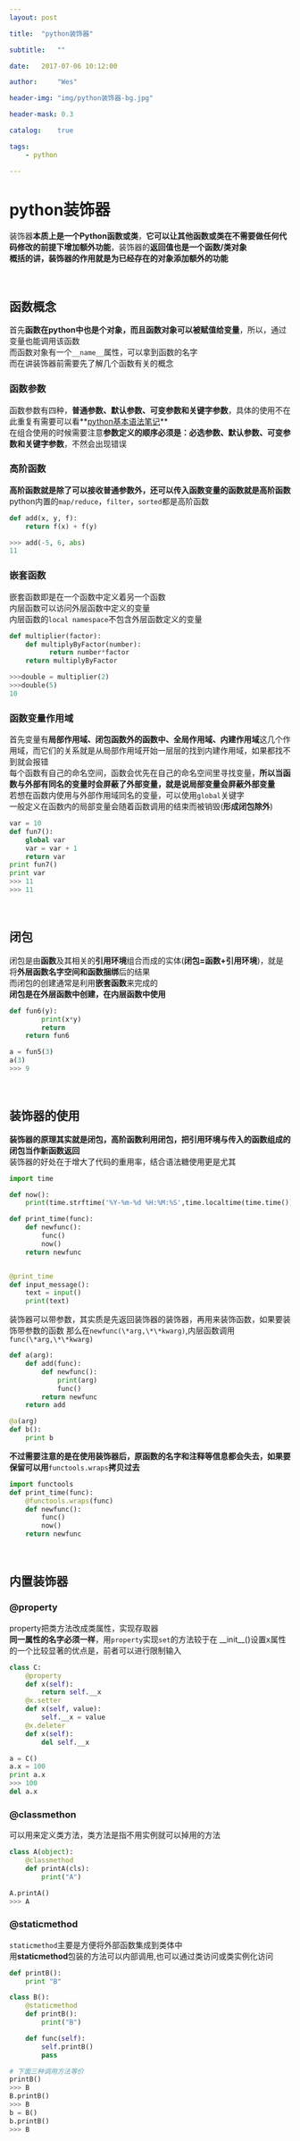 ```yaml
---
layout: post

title:  "python装饰器"

subtitle:   ""

date:   2017-07-06 10:12:00

author:     "Wes"

header-img: "img/python装饰器-bg.jpg"

header-mask: 0.3

catalog:    true

tags:
    - python

---
```


# python装饰器

装饰器**本质上是一个Python函数或类**，**它可以让其他函数或类在不需要做任何代码修改的前提下增加额外功能**，装饰器的**返回值也是一个函数/类对象**  
**概括的讲，装饰器的作用就是为已经存在的对象添加额外的功能**  

<br />

## 函数概念

首先**函数在python中也是个对象，而且函数对象可以被赋值给变量**，所以，通过变量也能调用该函数  
而函数对象有一个`__name__`属性，可以拿到函数的名字  
而在讲装饰器前需要先了解几个函数有关的概念  

### 函数参数

函数参数有四种，**普通参数、默认参数、可变参数和关键字参数**，具体的使用不在此重复有需要可以看**[python基本语法笔记](https://aswz.github.io/2017/06/02/python%E5%9F%BA%E7%A1%80%E8%AF%AD%E6%B3%95/)**  
在组合使用的时候需要注意**参数定义的顺序必须是：必选参数、默认参数、可变参数和关键字参数**，不然会出现错误  

### 高阶函数

**高阶函数就是除了可以接收普通参数外，还可以传入函数变量的函数就是高阶函数**  
python内置的`map/reduce`，`filter`，`sorted`都是高阶函数  
```python
def add(x, y, f):
    return f(x) + f(y)

>>> add(-5, 6, abs)
11
```

### 嵌套函数

嵌套函数即是在一个函数中定义着另一个函数  
内层函数可以访问外层函数中定义的变量  
内层函数的`local namespace`不包含外层函数定义的变量  
```python
def multiplier(factor):
    def multiplyByFactor(number):
          return number*factor
    return multiplyByFactor

>>>double = multiplier(2)
>>>double(5)
10
```

### 函数变量作用域

首先变量有**局部作用域、闭包函数外的函数中、全局作用域、内建作用域**这几个作用域，而它们的关系就是从局部作用域开始一层层的找到内建作用域，如果都找不到就会报错  
每个函数有自己的命名空间，函数会优先在自己的命名空间里寻找变量，**所以当函数与外部有同名的变量时会屏蔽了外部变量，就是说局部变量会屏蔽外部变量**  
若想在函数内使用与外部作用域同名的变量，可以使用`global`关键字  
一般定义在函数内的局部变量会随着函数调用的结束而被销毁(**形成闭包除外**)  
```python
var = 10
def fun7():
    global var
    var = var + 1
    return var
print fun7()
print var
>>> 11
>>> 11
```

<br />

## 闭包

闭包是由**函数**及其相关的**引用环境**组合而成的实体(**闭包=函数+引用环境**)，就是将**外层函数名字空间和函数捆绑**后的结果  
而闭包的创建通常是利用**嵌套函数**来完成的  
**闭包是在外层函数中创建，在内层函数中使用**  
```python
def fun6(y):
        print(x*y)
        return
    return fun6

a = fun5(3)
a(3)
>>> 9
```

<br />

## 装饰器的使用

**装饰器的原理其实就是闭包，高阶函数利用闭包，把引用环境与传入的函数组成的闭包当作新函数返回**  
装饰器的好处在于增大了代码的重用率，结合语法糖使用更是尤其  
```python
import time

def now():
    print(time.strftime('%Y-%m-%d %H:%M:%S',time.localtime(time.time())))

def print_time(func):
    def newfunc():
        func()
        now()
    return newfunc


@print_time
def input_message():
    text = input()
    print(text)
```

装饰器可以带参数，其实质是先返回装饰器的装饰器，再用来装饰函数，如果要装饰带参数的函数 那么在`newfunc(\*arg,\*\*kwarg)`,内层函数调用`func(\*arg,\*\*kwarg)`  
```python
def a(arg):
	def add(func):
		def newfunc():
			print(arg)
			func()
		return newfunc
	return add

@a(arg)
def b():
	print b
```

**不过需要注意的是在使用装饰器后，原函数的名字和注释等信息都会失去，如果要保留可以用**`functools.wraps`**拷贝过去**  
```python
import functools
def print_time(func):
	@functools.wraps(func)
    def newfunc():
        func()
        now()
    return newfunc
```

<br />

## 内置装饰器

### @property

property把类方法改成类属性，实现存取器  
**同一属性的名字必须一样**，用`property`实现`set`的方法较于在 \_\_init\_\_()设置x属性的一个比较显著的优点是，前者可以进行限制输入  

```python
class C:
	@property
	def x(self):
		return self.__x
	@x.setter
	def x(self, value):
		self.__x = value
	@x.deleter
	def x(self):
		del self.__x

a = C()
a.x = 100
print a.x
>>> 100
del a.x
```

### @classmethon

可以用来定义类方法，类方法是指不用实例就可以掉用的方法  
```python
class A(object):
    @classmethod
    def printA(cls):
        print("A")

A.printA()
>>> A
```

### @staticmethod

`staticmethod`主要是方便将外部函数集成到类体中  
用**staticmethod**包装的方法可以内部调用,也可以通过类访问或类实例化访问  
```python
def printB():
	print "B"

class B():
	@staticmethod
	def printB():
		print("B")

	def func(self):
		self.printB()
		pass

# 下面三种调用方法等价
printB()
>>> B
B.printB()
>>> B
b = B()
b.printB()
>>> B
```
